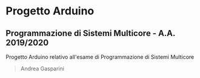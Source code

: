 # Progetto Arduino
## Programmazione di Sistemi Multicore - A.A. 2019/2020

Progetto Arduino relativo all'esame di Programmazione di Sistemi Multicore

> Andrea Gasparini
